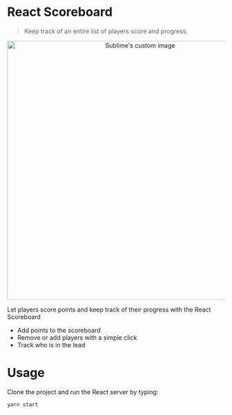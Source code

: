 # React Scoreboard
> Keep track of an entire list of players score and progress.

<p align="center">
  <img src="https://via.placeholder.com/728x350.png?text=Placeholder+Image" width="600" alt="Sublime's custom image"/>
</p>

Let players score points and keep track of their progress with the React Scoreboard
* Add points to the scoreboard
* Remove or add players with a simple click
* Track who is in the lead 

# Usage  
Clone the project and run the React server by typing:
```shell script
yarn start
```

